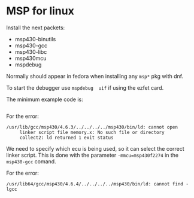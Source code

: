 # MSP for linux

Install the next packets:
* msp430-binutils
* msp430-gcc
* msp430-libc
* msp430mcu
* mspdebug


Normally should appear in fedora when installing any `msp*` pkg with dnf.

To start the debugger use `mspdebug  uif` if using the ezfet card.

The minimum example code is:
```

```

For the error:
```
/usr/lib/gcc/msp430/4.6.3/../../../../msp430/bin/ld: cannot open
     linker script file memory.x: No such file or directory
     collect2: ld returned 1 exit status
```

We need to specify which ecu is being used, so it can select the correct linker
script. This is done with the parameter `-mmcu=msp430f2274` in the `msp430-gcc` comand.

For the error:
```
/usr/lib64/gcc/msp430/4.6.4/../../../../msp430/bin/ld: cannot find -lgcc
```

